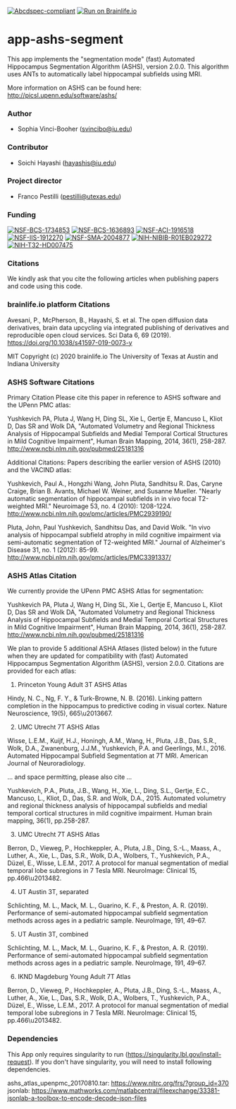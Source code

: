 [![Abcdspec-compliant](https://img.shields.io/badge/ABCD_Spec-v1.1-green.svg)](https://github.com/brain-life/abcd-spec)
[![Run on Brainlife.io](https://img.shields.io/badge/Brainlife-bl.app.262-blue.svg)](https://doi.org/10.25663/brainlife.app.262)

# app-ashs-segment
This app implements the "segmentation mode" (fast) Automated Hippocampus Segmentation Algorithm (ASHS), version 2.0.0. This algorithm uses ANTs to automatically label hippocampal subfields using MRI. 

More information on ASHS can be found here: http://picsl.upenn.edu/software/ashs/

### Author
- Sophia Vinci-Booher (svincibo@iu.edu)

### Contributor
- Soichi Hayashi (hayashis@iu.edu)

### Project director
- Franco Pestilli (pestilli@utexas.edu)

### Funding 
[![NSF-BCS-1734853](https://img.shields.io/badge/NSF_BCS-1734853-blue.svg)](https://nsf.gov/awardsearch/showAward?AWD_ID=1734853)
[![NSF-BCS-1636893](https://img.shields.io/badge/NSF_BCS-1636893-blue.svg)](https://nsf.gov/awardsearch/showAward?AWD_ID=1636893)
[![NSF-ACI-1916518](https://img.shields.io/badge/NSF_ACI-1916518-blue.svg)](https://nsf.gov/awardsearch/showAward?AWD_ID=1916518)
[![NSF-IIS-1912270](https://img.shields.io/badge/NSF_IIS-1912270-blue.svg)](https://nsf.gov/awardsearch/showAward?AWD_ID=1912270)
[![NSF-SMA-2004877](https://img.shields.io/badge/NSF_SMA-2004877-blue.svg)](https://nsf.gov/awardsearch/showAward?AWD_ID=2004877)
[![NIH-NIBIB-R01EB029272](https://img.shields.io/badge/NIH_NIBIB-R01EB029272-green.svg)](https://grantome.com/grant/NIH/R01-EB029272-01)
[![NIH-T32-HD007475](https://img.shields.io/badge/NIH_T32-HD007475-green.svg)](https://www.nichd.nih.gov/grants-contracts/training-careers/extramural/institutional)

### Citations

We kindly ask that you cite the following articles when publishing papers and code using this code.

### brainlife.io platform Citations

Avesani, P., McPherson, B., Hayashi, S. et al. The open diffusion data derivatives, brain data upcycling via integrated publishing of derivatives and reproducible open cloud services. Sci Data 6, 69 (2019). https://doi.org/10.1038/s41597-019-0073-y

MIT Copyright (c) 2020 brainlife.io The University of Texas at Austin and Indiana University

### ASHS Software Citations

Primary Citation
Please cite this paper in reference to ASHS software and the UPenn PMC atlas:

Yushkevich PA, Pluta J, Wang H, Ding SL, Xie L, Gertje E, Mancuso L, Kliot D, Das SR and Wolk DA, "Automated Volumetry and Regional Thickness Analysis of Hippocampal Subfields and Medial Temporal Cortical Structures in Mild Cognitive Impairment", Human Brain Mapping, 2014, 36(1), 258-287. http://www.ncbi.nlm.nih.gov/pubmed/25181316

Additional Citations:
Papers describing the earlier version of ASHS (2010) and the VACIND atlas:

Yushkevich, Paul A., Hongzhi Wang, John Pluta, Sandhitsu R. Das, Caryne Craige, Brian B. Avants, Michael W. Weiner, and Susanne Mueller. "Nearly automatic segmentation of hippocampal subfields in in vivo focal T2-weighted MRI." Neuroimage 53, no. 4 (2010): 1208-1224. http://www.ncbi.nlm.nih.gov/pmc/articles/PMC2939190/

Pluta, John, Paul Yushkevich, Sandhitsu Das, and David Wolk. "In vivo analysis of hippocampal subfield atrophy in mild cognitive impairment via semi-automatic segmentation of T2-weighted MRI." Journal of Alzheimer's Disease 31, no. 1 (2012): 85-99. http://www.ncbi.nlm.nih.gov/pmc/articles/PMC3391337/

### ASHS Atlas Citation 

We currently provide the UPenn PMC ASHS Atlas for segmentation:

Yushkevich PA, Pluta J, Wang H, Ding SL, Xie L, Gertje E, Mancuso L, Kliot D, Das SR and Wolk DA, "Automated Volumetry and Regional Thickness Analysis of Hippocampal Subfields and Medial Temporal Cortical Structures in Mild Cognitive Impairment", Human Brain Mapping, 2014, 36(1), 258-287. http://www.ncbi.nlm.nih.gov/pubmed/25181316

We plan to provide 5 additional ASHA Atlases (listed below) in the future when they are updated for compatibility with (fast) Automated Hippocampus Segmentation Algorithm (ASHS), version 2.0.0. Citations are provided for each atlas: 

1. Princeton Young Adult 3T ASHS Atlas

Hindy, N. C., Ng, F. Y., & Turk-Browne, N. B. (2016). Linking pattern completion in the hippocampus to predictive coding in visual cortex. Nature Neuroscience, 19(5), 665\u2013667.

2. UMC Utrecht 7T ASHS Atlas

Wisse, L.E.M., Kuijf, H.J., Honingh, A.M., Wang, H., Pluta, J.B., Das, S.R., Wolk, D.A., Zwanenburg, J.J.M., Yushkevich, P.A. and Geerlings, M.I., 2016. Automated Hippocampal Subfield Segmentation at 7T MRI. American Journal of Neuroradiology.

… and space permitting, please also cite ...

Yushkevich, P.A., Pluta, J.B., Wang, H., Xie, L., Ding, S.L., Gertje, E.C., Mancuso, L., Kliot, D., Das, S.R. and Wolk, D.A., 2015. Automated volumetry and regional thickness analysis of hippocampal subfields and medial temporal cortical structures in mild cognitive impairment. Human brain mapping, 36(1), pp.258-287.

3. UMC Utrecht 7T ASHS Atlas

Berron, D., Vieweg, P., Hochkeppler, A., Pluta, J.B., Ding, S.-L., Maass, A., Luther, A., Xie, L., Das, S.R., Wolk, D.A., Wolbers, T., Yushkevich, P.A., Düzel, E., Wisse, L.E.M., 2017. A protocol for manual segmentation of medial temporal lobe subregions in 7 Tesla MRI. NeuroImage: Clinical 15, pp.466\u2013482.

4. UT Austin 3T, separated 

Schlichting, M. L., Mack, M. L., Guarino, K. F., & Preston, A. R. (2019). Performance of semi-automated hippocampal subfield segmentation methods across ages in a pediatric sample. NeuroImage, 191, 49–67.

5. UT Austin 3T, combined

Schlichting, M. L., Mack, M. L., Guarino, K. F., & Preston, A. R. (2019). Performance of semi-automated hippocampal subfield segmentation methods across ages in a pediatric sample. NeuroImage, 191, 49–67.

6. IKND Magdeburg Young Adult 7T Atlas

Berron, D., Vieweg, P., Hochkeppler, A., Pluta, J.B., Ding, S.-L., Maass, A., Luther, A., Xie, L., Das, S.R., Wolk, D.A., Wolbers, T., Yushkevich, P.A., Düzel, E., Wisse, L.E.M., 2017. A protocol for manual segmentation of medial temporal lobe subregions in 7 Tesla MRI. NeuroImage: Clinical 15, pp.466\u2013482.

### Dependencies

This App only requires singularity to run (https://singularity.lbl.gov/install-request). If you don't have singularity, you will need to install following dependencies.

ashs_atlas_upenpmc_20170810.tar: https://www.nitrc.org/frs/?group_id=370
jsonlab: https://www.mathworks.com/matlabcentral/fileexchange/33381-jsonlab-a-toolbox-to-encode-decode-json-files

